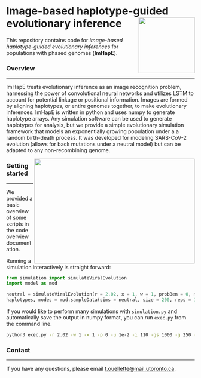 # Image-based haplotype-guided evolutionary inference <img align="right" width="150" height="150" src="https://github.com/tomouellette/ImHapE/blob/master/icon.svg">

This repository contains code for *image-based haplotype-guided evolutionary inferences* for populations with phased genomes (**ImHapE**). 

### Overview
---

ImHapE treats evolutionary inference as an image recognition problem, harnessing the power of convolutional neural networks and utilizes LSTM to account for potential linkage or positional information. Images are formed by aligning haplotypes, or entire genomes together, to make evolutionary inferences. ImHapE is written in python and uses numpy to generate haplotype arrays. Any simulation software can be used to generate haplotypes for analysis, but we provide a simple evolutionary simulation framework that models an exponentially growing population under a a random birth-death process. It was developed for modeling SARS-CoV-2 evolution (allows for back mutations under a neutral model) but can be adapted to any non-recombining genome.

<img align="right" width="429" height="281" src="https://github.com/tomouellette/ImHapE/blob/master/infograph.pdf">

### Getting started
---

We provided a basic overview of some scripts in the code overview documentation.


Running a simulation interactively is straight forward:

```python
from simulation import simulateViralEvolution
import model as mod

neutral = simulateViralEvolution(r = 2.02, x = 1, w = 1, probBen = 0, mutRate = 1e-4, initSize = 250, genomeSize = 5000)
haplotypes, modes = mod.sampleData(sims = neutral, size = 200, reps = 1, sort_row = False, sort_col = True)
```

If you would like to perform many simulations with `simulation.py` and automatically save the output in numpy format, you can run `exec.py` from the command line.

```bash
python3 exec.py -r 2.02 -w 1 -x 1 -p 0 -u 1e-2 -i 110 -gs 1000 -g 250 -ms 1e5 -n 250 -out ./output_folder/
```


### Contact
---

If you have any questions, please email t.ouellette@mail.utoronto.ca.
